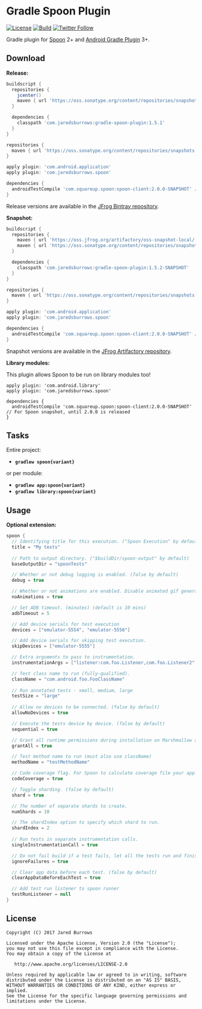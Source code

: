 # Gradle Spoon Plugin

[![License](https://img.shields.io/badge/license-apache%202.0-blue.svg)](http://www.apache.org/licenses/LICENSE-2.0)
[![Build](https://github.com/jaredsburrows/gradle-spoon-plugin/workflows/build/badge.svg)](https://github.com/jaredsburrows/gradle-spoon-plugin/actions)
[![Twitter Follow](https://img.shields.io/twitter/follow/jaredsburrows.svg?style=social)](https://twitter.com/jaredsburrows)

Gradle plugin for [Spoon](https://github.com/square/spoon) 2+ and [Android Gradle Plugin](https://developer.android.com/studio/releases/gradle-plugin.html) 3+.

## Download

**Release:**
```groovy
buildscript {
  repositories {
    jcenter()
    maven { url 'https://oss.sonatype.org/content/repositories/snapshots' } // For Spoon snapshot, until 2.0.0 is released
  }

  dependencies {
    classpath 'com.jaredsburrows:gradle-spoon-plugin:1.5.1'
  }
}

repositories {
  maven { url 'https://oss.sonatype.org/content/repositories/snapshots' } // For Spoon snapshot, until 2.0.0 is released
}

apply plugin: 'com.android.application'
apply plugin: 'com.jaredsburrows.spoon'

dependencies {
  androidTestCompile 'com.squareup.spoon:spoon-client:2.0.0-SNAPSHOT' // For Spoon snapshot, until 2.0.0 is released
}
```
Release versions are available in the [JFrog Bintray repository](https://jcenter.bintray.com/com/jaredsburrows/gradle-spoon-plugin/).

**Snapshot:**
```groovy
buildscript {
  repositories {
    maven { url 'https://oss.jfrog.org/artifactory/oss-snapshot-local/' }
    maven { url 'https://oss.sonatype.org/content/repositories/snapshots' } // For Spoon snapshot, until 2.0.0 is released
  }

  dependencies {
    classpath 'com.jaredsburrows:gradle-spoon-plugin:1.5.2-SNAPSHOT'
  }
}

repositories {
  maven { url 'https://oss.sonatype.org/content/repositories/snapshots' } // For Spoon snapshot, until 2.0.0 is released
}

apply plugin: 'com.android.application'
apply plugin: 'com.jaredsburrows.spoon'

dependencies {
  androidTestCompile 'com.squareup.spoon:spoon-client:2.0.0-SNAPSHOT' // For Spoon snapshot, until 2.0.0 is released
}
```
Snapshot versions are available in the [JFrog Artifactory repository](https://oss.jfrog.org/artifactory/libs-snapshot/com/jaredsburrows/gradle-spoon-plugin/).

**Library modules:**

This plugin allows Spoon to be run on library modules too!

```
apply plugin: 'com.android.library'
apply plugin: 'com.jaredsburrows.spoon'

dependencies {
  androidTestCompile 'com.squareup.spoon:spoon-client:2.0.0-SNAPSHOT' // For Spoon snapshot, until 2.0.0 is released
}
```

## Tasks

Entire project:
- **`gradlew spoon{variant}`**

or per module:
- **`gradlew app:spoon{variant}`**
- **`gradlew library:spoon{variant}`**

## Usage

**Optional extension:**
```groovy
spoon {
  // Identifying title for this execution. ("Spoon Execution" by default)
  title = "My tests"
  
  // Path to output directory. ("$buildDir/spoon-output" by default)
  baseOutputDir = "spoonTests"

  // Whether or not debug logging is enabled. (false by default)
  debug = true

  // Whether or not animations are enabled. Disable animated gif generation. (false by default)
  noAnimations = true

  // Set ADB timeout. (minutes) (default is 10 mins)
  adbTimeout = 5

  // Add device serials for test execution
  devices = ["emulator-5554", "emulator-5556"]

  // Add device serials for skipping test execution.
  skipDevices = ["emulator-5555"]

  // Extra arguments to pass to instrumentation.
  instrumentationArgs = ["listener:com.foo.Listener,com.foo.Listener2", "classLoader:com.foo.CustomClassLoader"]

  // Test class name to run (fully-qualified).
  className = "com.android.foo.FooClassName"
  
  // Run annotated tests - small, medium, large
  testSize = "large"
  
  // Allow no devices to be connected. (false by default)
  allowNoDevices = true

  // Execute the tests device by device. (false by default)
  sequential = true

  // Grant all runtime permissions during installation on Marshmallow and above devices. (false by default)
  grantAll = true

  // Test method name to run (must also use className)
  methodName = "testMethodName"

  // Code coverage flag. For Spoon to calculate coverage file your app must have the `WRITE_EXTERNAL_STORAGE` permission. (false by default)
  codeCoverage = true

  // Toggle sharding. (false by default)
  shard = true

  // The number of separate shards to create.
  numShards = 10

  // The shardIndex option to specify which shard to run.
  shardIndex = 2
  
  // Run tests in separate instrumentation calls.
  singleInstrumentationCall = true

  // Do not fail build if a test fails, let all the tests run and finish. (false by default)
  ignoreFailures = true

  // Clear app data before each test. (false by default)
  clearAppDataBeforeEachTest = true

  // Add test run listener to spoon runner
  testRunListener = null
}
```

## License

    Copyright (C) 2017 Jared Burrows

    Licensed under the Apache License, Version 2.0 (the "License");
    you may not use this file except in compliance with the License.
    You may obtain a copy of the License at

       http://www.apache.org/licenses/LICENSE-2.0

    Unless required by applicable law or agreed to in writing, software
    distributed under the License is distributed on an "AS IS" BASIS,
    WITHOUT WARRANTIES OR CONDITIONS OF ANY KIND, either express or implied.
    See the License for the specific language governing permissions and
    limitations under the License.
